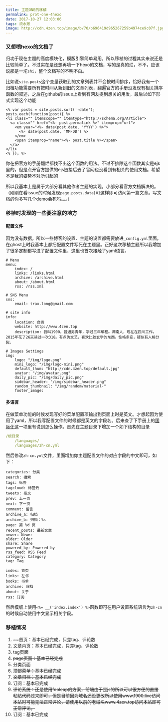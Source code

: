 ```yaml
---
title: 主题ONE的移植
permalink: prot-one-4hexo
date: 2017-10-27 12:03:06
tags: 流水账
image: http://cdn.4zen.top/image/b/70/b696419d965267259b4974ce9c07f.jpg!800xa
---
```


### 又想喷hexo的文档了

归功于现在主题的高度模块化，模版引擎简单易用，所以移植的过程其实来说还是比较简单了。不过实在是还想再喷一下hexo的文档，写的是真的烂，不不，应该说那是一坨`shi`，整个文档写的不明不白。

比如说`site.posts`这个变量获取到的文章列表并不会按时间排序，恰好我有一个归档功能需要所有按时间从新到旧的文章列表，翻遍官方的手册没发现有相关排序函数的叙述，之后在github的issue上看到有网友提到想关的用发，最后以如下形式实现这个功能

```
<% var posts = site.posts.sort('-date');
posts.each(function(post){ %>
<li class="" itemscope="" itemtype="http://schema.org/Article">
  <a class="" href="<%- post.permalink %>" itemprop="url">
    <em year="<%- date(post.date, 'YYYY') %>">
      <%- date(post.date, 'MM-DD') %>
    </em>
    <span itemprop="name"><%- post.title %></span>
  </a>
</li>
<% }); %>
```

你在把官方的手册翻烂都找不出这个函数的用法。不过不排除这个函数其实是ejs里的，但是点开官方提供的ejs链接后去了官网也没看到有相关的使用文档。希望不是我的姿势不对所引起的

所以我基本上是属于大部分看其他作者主题的实现，小部分看官方文档解决的。（刚刚在看issue的时候发现`page.posts.data[0]`这样即可访问第一篇文章。写文档的你多写几个demo会死吗。。。）

### 移植时发现的一些要注意的地方

#### 配置文件

因为没有数据，所以一些博客的设置、主题的设置都需要放进`_config.yml`里面，在ghost上时我基本上都把配置文件写死在主题里。正好这次移植主题所以我增加了很多定制都写进了配置文件里，这里也首次接触了yaml语言。

```
# Menu
menu:
    index: /
    links: /links.html
    archive: /archive.html
    about: /about.html
    rss: /rss.xml

# SNS Menu
sns:
    email: trax.long@gmail.com

# site info
info:
    location: 自贡
    website: http://www.4zen.top
    description: 我叫1900，普通男青年，学过三年编程。湖南人，现在在四川工作。2015年花了26天骑过一次318。有点伪文艺，喜欢比较玄学的东西。性格多变，疑似有人格分裂。

# Images Settings
img:
    logo: "/img/logo.png"
    mini_logo: "/img/logo-mini.png"
    default_thum: "http://cdn.4zen.top/default.jpg"
    avatar: "/img/avatar.png"
    daily_pic: "/img/daily_pic.png"
    sidebar_header: "/img/sidebar_header.png"
    random_thumbnail: "/img/random/material-"
    footer_image: 
```

#### 多语言

在做菜单功能的时候发现写好的菜单配置项输出到页面上时是英文。才想起因为使用了yaml，所以我写配置文件的时候都是英文的字段名。后来查了下手册上的[国际化](https://hexo.io/zh-cn/docs/internationalization.html)这一项里有说到怎么操作。首先在主题目录下增加一个如下结构的目录

```yaml
/根目录
	/languages/
	/languages/zh-cn.yml
```

然后修改`zh-cn.yml`文件，里面增加你主题配置文件的对应字段的中文即可，如下：

```
categories: 分类
search: 搜索
tags: 标签
tagcloud: 标签云
tweets: 推文
prev: 上一页
next: 下一页
comment: 留言
archive_a: 归档
archive_b: 归档：%s
page: 第 %d 页
recent_posts: 最新文章
newer: Newer
older: Older
share: Share
powered_by: Powered by
rss_feed: RSS Feed
category: Category
tag: Tag

index: 首页
links: 左邻
books: 书单
archive: 归档
about: 关于
rss: 订阅
```

然后模版上使用`<%= __('index.index') %>`函数即可在用户设置系统语言为`zh-cn`的时候自动使用中文显示相关字段。

### 移植情况

1. ~~首页：基本已经完成，只差tag、评论数
2. 文章内页：基本已经完成，只差tag、评论数
3. tag页面
4. ~~page页面：基本已经完成~~
5. 分类页面
6. ~~顶部菜单：基本已经完成~~
7. ~~文章归档：基本已经完成~~
8. 订阅：基本已完成
9. ~~评论系统：还是使用fooleap的方案，前端由于是js的所以可以很方便的直接粘贴代码过来即可，但是目前因为域名还没更改所以使用www.1900.live访问本站时可能无法正常评论，请使用以前的老域名www.4zen.top访问本站即可正常评论。~~
10. 订阅：基本已完成